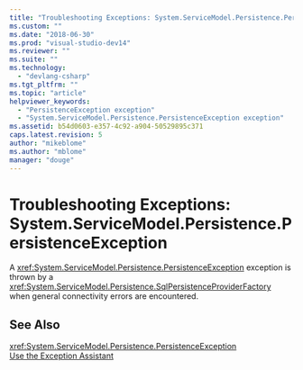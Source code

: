 ```yaml
---
title: "Troubleshooting Exceptions: System.ServiceModel.Persistence.PersistenceException | Microsoft Docs"
ms.custom: ""
ms.date: "2018-06-30"
ms.prod: "visual-studio-dev14"
ms.reviewer: ""
ms.suite: ""
ms.technology: 
  - "devlang-csharp"
ms.tgt_pltfrm: ""
ms.topic: "article"
helpviewer_keywords: 
  - "PersistenceException exception"
  - "System.ServiceModel.Persistence.PersistenceException exception"
ms.assetid: b54d0603-e357-4c92-a904-50529895c371
caps.latest.revision: 5
author: "mikeblome"
ms.author: "mblome"
manager: "douge"
---
```

# Troubleshooting Exceptions: System.ServiceModel.Persistence.PersistenceException
A <xref:System.ServiceModel.Persistence.PersistenceException> exception is thrown by a <xref:System.ServiceModel.Persistence.SqlPersistenceProviderFactory> when general connectivity errors are encountered.  
  
## See Also  
 <xref:System.ServiceModel.Persistence.PersistenceException>   
 [Use the Exception Assistant](http://msdn.microsoft.com/library/e0a78c50-7318-4d54-af51-40c00aea8711)